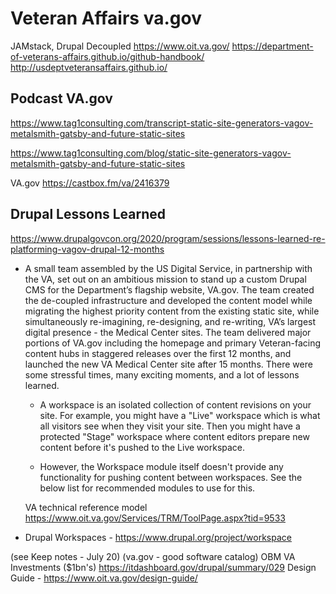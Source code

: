 

# Veteran Affairs va.gov
JAMstack, Drupal Decoupled
https://www.oit.va.gov/
https://department-of-veterans-affairs.github.io/github-handbook/
http://usdeptveteransaffairs.github.io/

## Podcast VA.gov
https://www.tag1consulting.com/transcript-static-site-generators-vagov-metalsmith-gatsby-and-future-static-sites

https://www.tag1consulting.com/blog/static-site-generators-vagov-metalsmith-gatsby-and-future-static-sites

VA.gov
https://castbox.fm/va/2416379

## Drupal Lessons Learned
https://www.drupalgovcon.org/2020/program/sessions/lessons-learned-re-platforming-vagov-drupal-12-months
- A small team assembled by the US Digital Service, in partnership with the VA, set out on an ambitious mission to stand up a custom Drupal CMS for the Department’s flagship website, VA.gov. The team created the de-coupled infrastructure and developed the content model while migrating the highest priority content from the existing static site, while simultaneously re-imagining, re-designing, and re-writing, VA’s largest digital presence - the Medical Center sites. The team delivered major portions of VA.gov including the homepage and primary Veteran-facing content hubs in staggered releases over the first 12 months, and launched the new VA Medical Center site after 15 months. There were some stressful times, many exciting moments, and a lot of lessons learned.
  - A workspace is an isolated collection of content revisions on your site. For example, you might have a "Live" workspace which is what all visitors see when they visit your site. Then you might have a protected "Stage" workspace where content editors prepare new content before it's pushed to the Live workspace.

  - However, the Workspace module itself doesn't provide any functionality for pushing content between workspaces. See the below list for recommended modules to use for this.

  VA technical reference model
https://www.oit.va.gov/Services/TRM/ToolPage.aspx?tid=9533



- Drupal Workspaces - https://www.drupal.org/project/workspace

(see Keep notes - July 20)
(va.gov - good software catalog)
OBM VA Investments ($1bn's) https://itdashboard.gov/drupal/summary/029
Design Guide - https://www.oit.va.gov/design-guide/
